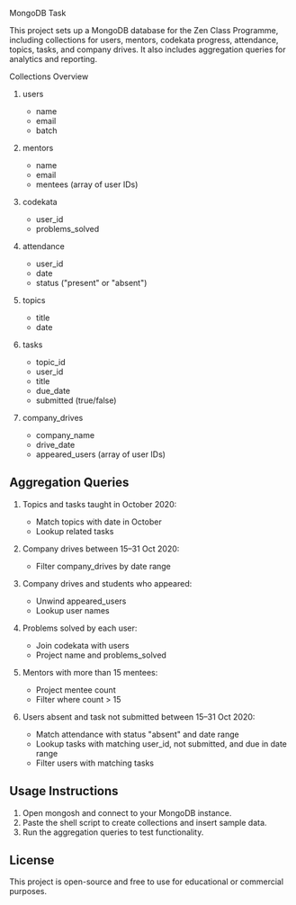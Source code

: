  MongoDB Task


This project sets up a MongoDB database for the Zen Class Programme, including collections for users, mentors, codekata progress, attendance, topics, tasks, and company drives. It also includes aggregation queries for analytics and reporting.

Collections Overview


1. users
   - name
   - email
   - batch

2. mentors
   - name
   - email
   - mentees (array of user IDs)

3. codekata
   - user_id
   - problems_solved

4. attendance
   - user_id
   - date
   - status ("present" or "absent")

5. topics
   - title
   - date

6. tasks
   - topic_id
   - user_id
   - title
   - due_date
   - submitted (true/false)

7. company_drives
   - company_name
   - drive_date
   - appeared_users (array of user IDs)

Aggregation Queries
-------------------

1. Topics and tasks taught in October 2020:
   - Match topics with date in October
   - Lookup related tasks

2. Company drives between 15–31 Oct 2020:
   - Filter company_drives by date range

3. Company drives and students who appeared:
   - Unwind appeared_users
   - Lookup user names

4. Problems solved by each user:
   - Join codekata with users
   - Project name and problems_solved

5. Mentors with more than 15 mentees:
   - Project mentee count
   - Filter where count > 15

6. Users absent and task not submitted between 15–31 Oct 2020:
   - Match attendance with status "absent" and date range
   - Lookup tasks with matching user_id, not submitted, and due in date range
   - Filter users with matching tasks

Usage Instructions
------------------

1. Open mongosh and connect to your MongoDB instance.
2. Paste the shell script to create collections and insert sample data.
3. Run the aggregation queries to test functionality.

License
-------

This project is open-source and free to use for educational or commercial purposes.